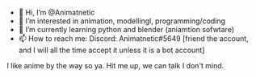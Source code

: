 - 👋 Hi, I’m @Animatnetic
- 👀 I’m interested in animation, modellingl, programming/coding
- 🌱 I’m currently learning python and blender (aniamtion sofwtare)
- 📫 How to reach me:
Discord: Animatnetic#5649 [friend the account, and I will all the time accept it unless it is a bot account]

I like anime by the way so ya. Hit me up, we can talk I don't mind.
<!---
Animatnetic/Animatnetic is a ✨ special ✨ repository because its `README.md` (this file) appears on your GitHub profile.
You can click the Preview link to take a look at your changes.
--->
